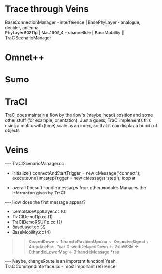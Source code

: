 # Trace through Veins

BaseConnectionManager - interference
|
BasePhyLayer - analogue, decider, antenna
\
 PhyLayer80211p 
|
Mac1609_4 - channelIdle
|
BaseMobility
||
TraCIScenarioManager

# Omnet++

# Sumo

# TraCI

TraCI does maintain a flow by the flow's (maybe, head) position and some other
stuff (for example, orientation). Just a guess, TraCI implements this using a
matrix with (time) scale as an index, so that it can display a bunch of objects

# Veins
--- TraCIScenarioManager.cc

- initialize() 
connectAndStartTrigger = new cMessage("connect");
executeOneTimestepTrigger = new cMessage("step");
loop at 

- overall
Doesn't handle messages from other modules
Manages the information given by TraCI

--- How does the first message appear?
- DemoBaseApplLayer.cc (0)
- TraCIDemo11p.cc      (1)
- TraCIDemoRSU11p.cc   (2)
- BaseLayer.cc         (3)
- BaseMobility.cc      (4)

>> 0:sendDown <- 1:handlePositionUpdate <- 0:receiveSignal <- 4:updatePos.  *car
>> 0:sendDelayedDown <- 2:onWSM <- 0:handleLowerMsg <- 3:handleMessage      *rsu

--- Maybe, changeRoute is an important function!
Yeah, TraCICommandInterface.cc - most important reference!

